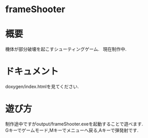 # frameShooter

# 概要  
機体が部分破壊を起こすシューティングゲーム.  
現在制作中.  

# ドキュメント  
doxygen/index.htmlを見てください.  

# 遊び方  
制作途中ですがoutput/frameShooter.exeを起動することで遊べます.  
Gキーでゲームモード,Mキーでメニューへ戻る,Aキーで弾発射です.  

